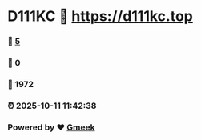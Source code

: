 # D111KC :link: https://d111kc.top 
### :page_facing_up: [5](https://d111kc.top/tag.html) 
### :speech_balloon: 0 
### :hibiscus: 1972 
### :alarm_clock: 2025-10-11 11:42:38 
### Powered by :heart: [Gmeek](https://github.com/Meekdai/Gmeek)
